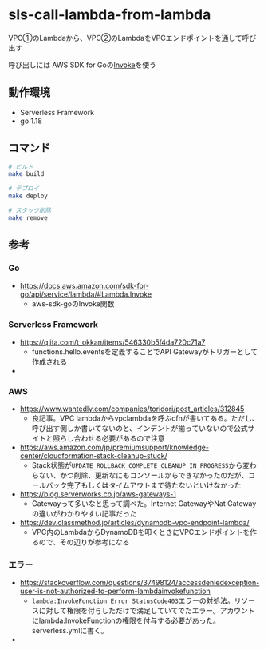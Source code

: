 # sls-call-lambda-from-lambda

VPC①のLambdaから、VPC②のLambdaをVPCエンドポイントを通して呼び出す

呼び出しには AWS SDK for Goの[Invoke](https://docs.aws.amazon.com/sdk-for-go/api/service/lambda/#Lambda.Invoke)を使う

## 動作環境
- Serverless Framework
- go 1.18

## コマンド

```bash
# ビルド
make build

# デプロイ
make deploy

# スタック削除
make remove
```

## 参考

### Go

- https://docs.aws.amazon.com/sdk-for-go/api/service/lambda/#Lambda.Invoke
    - aws-sdk-goのInvoke関数

### Serverless Framework

- https://qiita.com/t_okkan/items/546330b5f4da720c71a7
    - functions.hello.eventsを定義することでAPI Gatewayがトリガーとして作成される
- 

### AWS

- https://www.wantedly.com/companies/toridori/post_articles/312845
    - 良記事。VPC lambdaからvpclambdaを呼ぶcfnが書いてある。ただし、呼び出す側しか書いてないのと、インデントが揃っていないので公式サイトと照らし合わせる必要があるので注意
- https://aws.amazon.com/jp/premiumsupport/knowledge-center/cloudformation-stack-cleanup-stuck/
    - Stack状態が`UPDATE_ROLLBACK_COMPLETE_CLEANUP_IN_PROGRESS`から変わらない、かつ削除、更新なにもコンソールからできなかったのだが、コールバック完了もしくはタイムアウトまで待たないといけなかった
- https://blog.serverworks.co.jp/aws-gateways-1
    - Gatewayって多いなと思って調べた。Internet GatewayやNat Gatewayの違いがわかりやすい記事だった
- https://dev.classmethod.jp/articles/dynamodb-vpc-endpoint-lambda/
    - VPC内のLambdaからDynamoDBを叩くときにVPCエンドポイントを作るので、その辺りが参考になる

### エラー

- https://stackoverflow.com/questions/37498124/accessdeniedexception-user-is-not-authorized-to-perform-lambdainvokefunction
    - `lambda:InvokeFunction Error StatusCode403`エラーの対処法。リソースに対して権限を付与しただけで満足していてでたエラー。アカウントにlambda:InvokeFunctionの権限を付与する必要があった。serverless.ymlに書く。
- 




